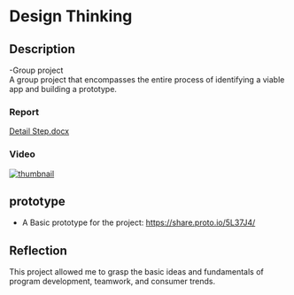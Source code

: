 # Design Thinking

## Description

-Group project<br>
A group project that encompasses the entire process of identifying a viable app and building a prototype.

### Report
[Detail Step.docx](https://github.com/jun9187/designThinking/files/13503831/Detail.Step.docx)

### Video
[![thumbnail](https://github.com/jun9187/designThinking/assets/150773849/b93f87c8-abf7-4b54-baa3-963caa216803)](https://drive.google.com/file/d/1DsnIHB24717E2Z2l9k4AoNSNxLvFMJ3M/view?usp=sharing)

## prototype 
- A Basic prototype for the project:
 https://share.proto.io/5L37J4/

## Reflection
This project allowed me to grasp the basic ideas and fundamentals of program development, teamwork, and consumer trends.
